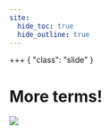 ```yaml
---
site:
  hide_toc: true
  hide_outline: true
---
```


+++ { "class": "slide" }

# More terms!

![](#glossary:build-systems)
